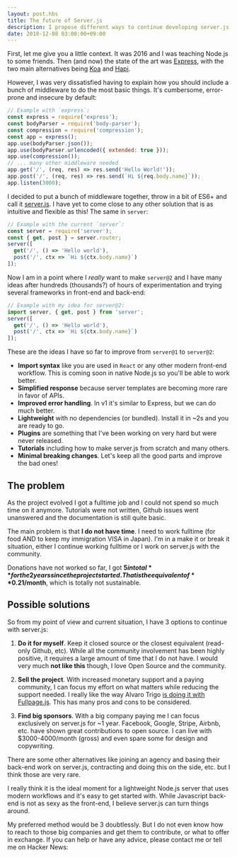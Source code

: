 ```yaml
---
layout: post.hbs
title: The future of Server.js
description: I propose different ways to continue developing server.js and ask the community for advice on those.
date: 2018-12-08 03:00:00+09:00
---
```


First, let me give you a little context. It was 2016 and I was teaching Node.js to some friends. Then (and now) the state of the art was [Express](https://expressjs.com/), with the two main alternatives being [Koa](https://koajs.com/) and [Hapi](https://hapijs.com/).

However, I was very dissatisfied having to explain how you should include a bunch of middleware to do the most basic things. It's cumbersome, error-prone and insecure by default:

```js
// Example with `express`:
const express = require('express');
const bodyParser = require('body-parser');
const compression = require('compression');
const app = express();
app.use(bodyParser.json());
app.use(bodyParser.urlencoded({ extended: true }));
app.use(compression());
// ... many other middleware needed
app.get('/', (req, res) => res.send('Hello World!'));
app.post('/', (req, res) => res.send(`Hi ${req.body.name}`));
app.listen(3000);
```

I decided to put a bunch of middleware together, throw in a bit of ES6+ and call it [server.js](https://serverjs.io/). I have yet to come close to any other solution that is as intuitive and flexible as this! The same in `server`:

```js
// Example with the current `server`:
const server = require('server');
const { get, post } = server.router;
server([
  get('/', () => 'Hello world'),
  post('/', ctx => `Hi ${ctx.body.name}`)
]);
```

Now I am in a point where I *really* want to make `server@2` and I have many ideas after hundreds (thousands?) of hours of experimentation and trying several frameworks in front-end and back-end:

```js
// Example with my idea for server@2:
import server, { get, post } from 'server';
server([
  get('/', () => 'Hello world'),
  post('/', ctx => `Hi ${ctx.body.name}`)
]);
```

These are the ideas I have so far to improve from `server@1` to `server@2`:

- **Import syntax** like you are used in `React` or any other modern front-end workflow. This is coming soon in native Node.js so you'll be able to work better.
- **Simplified response** because server templates are becoming more rare in favor of APIs.
- **Improved error handling**. In v1 it's similar to Express, but we can do much better.
- **Lightweight** with no dependencies (or bundled). Install it in ~2s and you are ready to go.
- **Plugins** are something that I've been working on very hard but were never released.
- **Tutorials** including how to make server.js from scratch and many others.
- **Minimal breaking changes**. Let's keep all the good parts and improve the bad ones!



## The problem

As the project evolved I got a fulltime job and I could not spend so much time on it anymore. Tutorials were not written, Github issues went unanswered and the documentation is still quite basic.

The main problem is that **I do not have time**. I need to work fulltime (for food AND to keep my immigration VISA in Japan). I'm in a make it or break it situation, either I continue working fulltime or I work on server.js with the community.

Donations have not worked so far, I got **$5 in total** for the 2 years since the project started. That is the equivalent of **$0.21/month**, which is totally not sustainable.



## Possible solutions

So from my point of view and current situation, I have 3 options to continue with server.js:

1. **Do it for myself**. Keep it closed source or the closest equivalent (read-only Github, etc). While all the community involvement has been highly positive, it requires a large amount of time that I do not have. I would very much **not like this** though, I love Open Source and the community.

2. **Sell the project**. With increased monetary support and a paying community, I can focus my effort on what matters while reducing the support needed. I really like the way Alvaro Trigo [is doing it with Fullpage.js](https://alvarotrigo.com/fullPage/pricing/). This has many pros and cons to be considered.

3. **Find big sponsors**. With a big company paying me I can focus exclusively on server.js for ~1 year. Facebook, Google, Stripe, Airbnb, etc. have shown great contributions to open source. I can live with $3000-4000/month (gross) and even spare some for design and copywriting.

There are some other alternatives like joining an agency and basing their back-end work on server.js, contracting and doing this on the side, etc. but I think those are very rare.

I really think it is the ideal moment for a lightweight Node.js server that uses modern workflows and it's easy to get started with. While Javascript back-end is not as sexy as the front-end, I believe server.js can turn things around.

My preferred method would be 3 doubtlessly. But I do not even know how to reach to those big companies and get them to contribute, or what to offer in exchange. If you can help or have any advice, please contact me or tell me on Hacker News:
